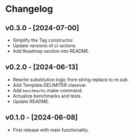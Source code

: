 # Changelog

## v0.3.0 - [2024-07-00]
* Simplify the Tag constructor.
* Update versions of ci-actions.
* Add Roadmap section into README.

## v0.2.0 - [2024-06-13]
* Rewrite substitution logic from string replace to re.sub.
* Add Template.DELIMITER classvar.
* Add `benchmarks` make-command.
* Actualize benchmarks and tests.
* Update README.

## v0.1.0 - [2024-06-08]
* First release with main functionality.

